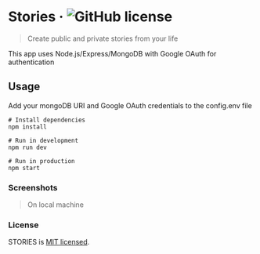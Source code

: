 # Stories &middot; ![GitHub license](https://img.shields.io/badge/license-MIT-blue.svg)

> Create public and private stories from your life

This app uses Node.js/Express/MongoDB with Google OAuth for authentication

## Usage

Add your mongoDB URI and Google OAuth credentials to the config.env file

```
# Install dependencies
npm install

# Run in development
npm run dev

# Run in production
npm start
```
### Screenshots
>On local machine
### License

STORIES is [MIT licensed](./LICENSE).
